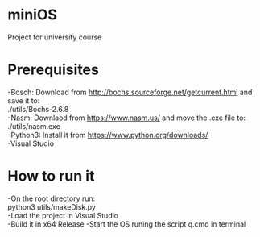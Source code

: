 # miniOS
Project for university course

# Prerequisites
-Bosch: Download from http://bochs.sourceforge.net/getcurrent.html and save it to:  
./utils/Bochs-2.6.8  
-Nasm: Downlaod from https://www.nasm.us/ and move the .exe file to:  
./utils/nasm.exe  
-Python3: Install it from https://www.python.org/downloads/  
-Visual Studio  

# How to run it
-On the root directory run:  
    python3 utils/makeDisk.py  
-Load the project in Visual Studio  
-Build it in x64 Release 
-Start the OS runing the script q.cmd in terminal  

